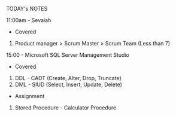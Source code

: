 TODAY's NOTES

11:00am - Sevaiah

- Covered
1. Product manager > Scrum Master > Scrum Team (Less than 7)

15:00 - Microsoft SQL Server Management Studio

- Covered
1. DDL - CADT (Create, Alter, Drop, Truncate)
2. DML - SIUD (Select, Insert, Update, Delete)

- Assignment
1. Stored Procedure - Calculator Procedure
